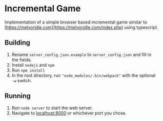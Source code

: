 # Incremental Game
Implementation of a simple browser based incremental game similar to [https://melvoridle.com](https://melvoridle.com/index.php) using typescript.

## Building
1. Rename `server_config.json.example` to `server_config.json` and fill in the fields.
2. Install `nodejs` and `npm`
3. Run `npm install`
4. In the root directory, run `"node_modules/.bin/webpack"` with the optional `-w` switch.

## Running
1. Run `node server` to start the web server.
2. Navigate to [localhost:8000](localhost:8000) or whichever port you chose.